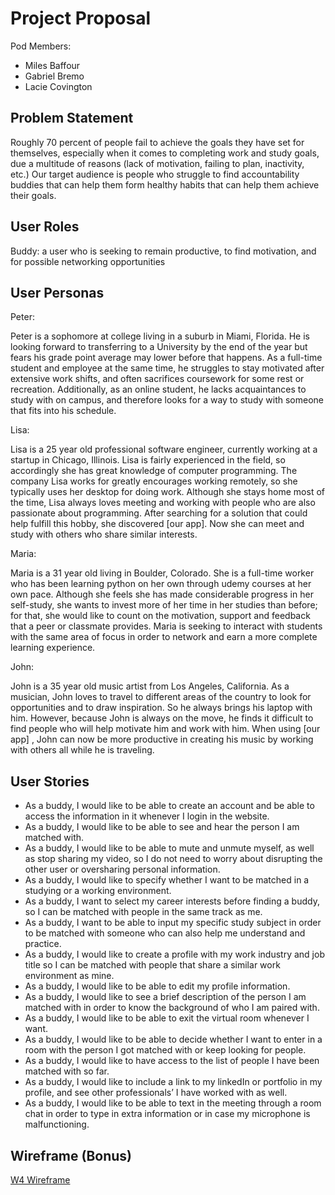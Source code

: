 # Project Proposal

Pod Members:

  - Miles Baffour
  - Gabriel Bremo
  - Lacie Covington

## Problem Statement

Roughly 70 percent of people fail to achieve the goals they have set for themselves, especially when it comes to completing work and study goals, due a multitude of reasons (lack of motivation, failing to plan, inactivity, etc.) Our target audience is people who struggle to find accountability buddies that can help them form healthy habits that can help them achieve their goals.

## User Roles

Buddy: a user who is seeking to remain productive, to find motivation, and for possible networking opportunities

## User Personas

Peter:

   Peter is a sophomore at college living in a suburb in Miami, Florida. He is looking forward to transferring to a University by the end of the year but fears his grade point average may lower before that happens. As a full-time student and employee at the same time, he struggles to stay motivated after extensive work shifts, and often sacrifices coursework for some rest or recreation. Additionally, as an online student, he lacks acquaintances to study with on campus, and therefore looks for a way to study with someone that fits into his schedule. 

Lisa:

   Lisa is a 25 year old professional software engineer, currently working at a startup in Chicago, Illinois. Lisa is fairly experienced in the field, so accordingly she has great knowledge of computer programming. The company Lisa works for greatly encourages working remotely, so she typically uses her desktop for doing work. Although she stays home most of the time, Lisa always loves meeting and working with people who are also passionate about programming. After searching for a solution that could help fulfill this hobby, she discovered [our app]. Now she can meet and study with others who share similar interests.
    
Maria:

  Maria is a 31 year old living in Boulder, Colorado. She is a full-time worker who has been learning python on her own through udemy courses at her own pace. Although she feels she has made considerable progress in her self-study, she wants to invest more of her time in her studies than before; for that, she would like to count on the motivation, support and feedback that a peer or classmate provides. Maria is seeking to interact with students with the same area of focus in order to network and earn a more complete learning experience. 

John:

  John is a 35 year old music artist from Los Angeles, California. As a musician, John loves to travel to different areas of the country to look for opportunities and to draw inspiration. So he always brings his laptop with him. However, because John is always on the move, he finds it difficult to find people who will help motivate him and work with him. When using [our app] , John can now be more productive in creating his music by working with others all while he is traveling.

## User Stories

- As a buddy, I would like to be able to create an account and be able to access the information in it whenever I login in the website.
- As a buddy, I would like to be able to see and hear the person I am matched with.
- As a buddy, I would like to be able to mute and unmute myself, as well as stop sharing my video, so I do not need to worry about disrupting the other user or oversharing personal information.
- As a buddy, I would like to specify whether I want to be matched in a studying or a working environment.
- As a buddy, I want to select my career interests before finding a buddy, so I can be matched with people in the same track as me.
- As a buddy, I want to be able to input my specific study subject in order to be matched with someone who can also help me understand and practice.
- As a buddy, I would like to create a profile with my work industry and job title so I can be matched with people that share a similar work environment as mine.
- As a buddy, I would like to be able to edit my profile information.
- As a buddy, I would like to see a brief description of the person I am matched with in order to know the background of who I am paired with.
- As a buddy, I would like to be able to exit the virtual room whenever I want.
- As a buddy, I would like to be able to decide whether I want to enter in a room with the person I got matched with or keep looking for people.
- As a buddy, I would like to have access to the list of people I have been matched with so far.
- As a buddy, I would like to include a link to my linkedIn or portfolio in my profile, and see other professionals’ I have worked with as well.
- As a buddy, I would like to be able to text in the meeting through a room chat in order to type in extra information or in case my microphone is malfunctioning.

## Wireframe (Bonus)

[W4 Wireframe](https://www.figma.com/file/JWCtGfSEXeKUfZA6XfL1hx/Capstone-Project-Wireframe?node-id=0%3A1)
